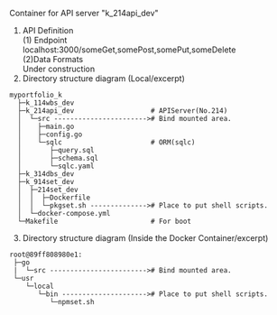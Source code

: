 Container for API server "k_214api_dev"  

1. API Definition  
(1) Endpoint  
localhost:3000/someGet,somePost,somePut,someDelete  
(2)Data Formats  
Under construction
2. Directory structure diagram (Local/excerpt)  
```
myportfolio_k
  ├─k_114wbs_dev
  ├─k_214api_dev                   # APIServer(No.214)
  │  └─src -----------------------># Bind mounted area.
  │    ├─main.go
  │    ├─config.go
  │    └─sqlc                      # ORM(sqlc)
  │       ├─query.sql
  │       ├─schema.sql
  │       └─sqlc.yaml
  ├─k_314dbs_dev
  ├─k_914set_dev
  │  ├─214set_dev
  │  │  ├─Dockerfile
  │  │  └─pkgset.sh --------------># Place to put shell scripts.
  │  └─docker-compose.yml
  └─Makefile                       # For boot
```
3. Directory structure diagram (Inside the Docker Container/excerpt)  
```
root@89ff808980e1:
 ├─go
 |  └─src ------------------------># Bind mounted area.
 └─usr
    └─local
       └─bin ---------------------># Place to put shell scripts.
          └─npmset.sh
```
<!--

-->